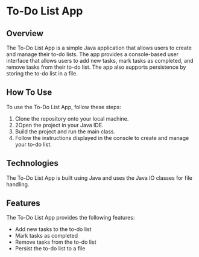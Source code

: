 # To-Do List App
## Overview
The To-Do List App is a simple Java application that allows users to create and manage their to-do lists. The app provides a console-based user interface that allows users to add new tasks, mark tasks as completed, and remove tasks from their to-do list. The app also supports persistence by storing the to-do list in a file.

## How To Use
To use the To-Do List App, follow these steps:

1. Clone the repository onto your local machine.
2. 2Open the project in your Java IDE.
3. Build the project and run the main class.
4. Follow the instructions displayed in the console to create and manage your to-do list.

## Technologies
The To-Do List App is built using Java and uses the Java IO classes for file handling.

## Features
The To-Do List App provides the following features:

- Add new tasks to the to-do list
- Mark tasks as completed
- Remove tasks from the to-do list
- Persist the to-do list to a file